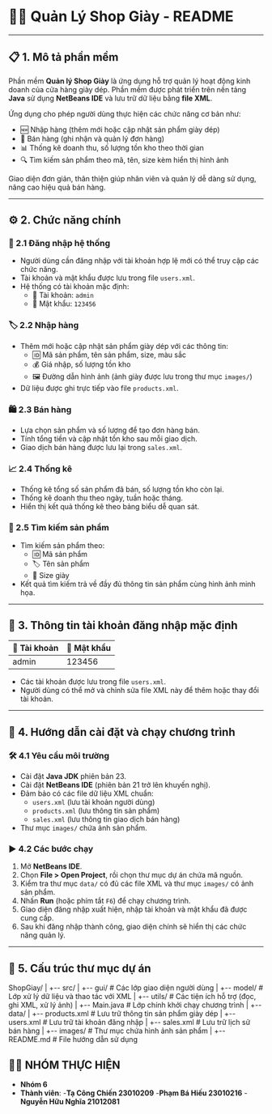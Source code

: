 # 👟🥿 Quản Lý Shop Giày - README

---

## 📋 1. Mô tả phần mềm

Phần mềm **Quản lý Shop Giày** là ứng dụng hỗ trợ quản lý hoạt động kinh doanh của cửa hàng giày dép. Phần mềm được phát triển trên nền tảng **Java** sử dụng **NetBeans IDE** và lưu trữ dữ liệu bằng **file XML**. 

Ứng dụng cho phép người dùng thực hiện các chức năng cơ bản như:
- 🆕 Nhập hàng (thêm mới hoặc cập nhật sản phẩm giày dép)
- 🛒 Bán hàng (ghi nhận và quản lý đơn hàng)
- 📊 Thống kê doanh thu, số lượng tồn kho theo thời gian
- 🔍 Tìm kiếm sản phẩm theo mã, tên, size kèm hiển thị hình ảnh

Giao diện đơn giản, thân thiện giúp nhân viên và quản lý dễ dàng sử dụng, nâng cao hiệu quả bán hàng.

---

## ⚙️ 2. Chức năng chính

### 🔐 2.1 Đăng nhập hệ thống
- Người dùng cần đăng nhập với tài khoản hợp lệ mới có thể truy cập các chức năng.
- Tài khoản và mật khẩu được lưu trong file `users.xml`.
- Hệ thống có tài khoản mặc định:
  - 👤 Tài khoản: `admin`
  - 🔑 Mật khẩu: `123456`

### 🏷️ 2.2 Nhập hàng
- Thêm mới hoặc cập nhật sản phẩm giày dép với các thông tin:
  - 🆔 Mã sản phẩm, tên sản phẩm, size, màu sắc
  - 💰 Giá nhập, số lượng tồn kho
  - 🖼️ Đường dẫn hình ảnh (ảnh giày được lưu trong thư mục `images/`)
- Dữ liệu được ghi trực tiếp vào file `products.xml`.

### 🛍️ 2.3 Bán hàng
- Lựa chọn sản phẩm và số lượng để tạo đơn hàng bán.
- Tính tổng tiền và cập nhật tồn kho sau mỗi giao dịch.
- Giao dịch bán hàng được lưu lại trong `sales.xml`.

### 📈 2.4 Thống kê
- Thống kê tổng số sản phẩm đã bán, số lượng tồn kho còn lại.
- Thống kê doanh thu theo ngày, tuần hoặc tháng.
- Hiển thị kết quả thống kê theo bảng biểu dễ quan sát.

### 🔎 2.5 Tìm kiếm sản phẩm
- Tìm kiếm sản phẩm theo:
  - 🆔 Mã sản phẩm
  - 🏷️ Tên sản phẩm
  - 📏 Size giày
- Kết quả tìm kiếm trả về đầy đủ thông tin sản phẩm cùng hình ảnh minh họa.

---

## 🔐 3. Thông tin tài khoản đăng nhập mặc định

| 👤 Tài khoản | 🔑 Mật khẩu |
|-------------|------------|
| admin       | 123456     |

- Các tài khoản được lưu trong file `users.xml`.
- Người dùng có thể mở và chỉnh sửa file XML này để thêm hoặc thay đổi tài khoản.

---

## 🚀 4. Hướng dẫn cài đặt và chạy chương trình

### 🛠️ 4.1 Yêu cầu môi trường
- Cài đặt **Java JDK** phiên bản 23.
- Cài đặt **NetBeans IDE** (phiên bản 21 trở lên khuyến nghị).
- Đảm bảo có các file dữ liệu XML chuẩn:
  - `users.xml` (lưu tài khoản người dùng)
  - `products.xml` (lưu thông tin sản phẩm)
  - `sales.xml` (lưu thông tin giao dịch bán hàng)
- Thư mục `images/` chứa ảnh sản phẩm.

### ▶️ 4.2 Các bước chạy
1. Mở **NetBeans IDE**.
2. Chọn **File > Open Project**, rồi chọn thư mục dự án chứa mã nguồn.
3. Kiểm tra thư mục `data/` có đủ các file XML và thư mục `images/` có ảnh sản phẩm.
4. Nhấn **Run** (hoặc phím tắt `F6`) để chạy chương trình.
5. Giao diện đăng nhập xuất hiện, nhập tài khoản và mật khẩu đã được cung cấp.
6. Sau khi đăng nhập thành công, giao diện chính sẽ hiển thị các chức năng quản lý.

---




## 📂 5. Cấu trúc thư mục dự án

ShopGiay/
|
+-- src/
| +-- gui/ # Các lớp giao diện người dùng
| +-- model/ # Lớp xử lý dữ liệu và thao tác với XML
| +-- utils/ # Các tiện ích hỗ trợ (đọc, ghi XML, xử lý ảnh)
| +-- Main.java # Lớp chính khởi chạy chương trình
|
+-- data/
| +-- products.xml # Lưu trữ thông tin sản phẩm giày dép
| +-- users.xml # Lưu trữ tài khoản đăng nhập
| +-- sales.xml # Lưu trữ lịch sử bán hàng
|
+-- images/ # Thư mục chứa hình ảnh sản phẩm
|
+-- README.md # File hướng dẫn sử dụng



## 👨‍💻 NHÓM THỰC HIỆN

- **Nhóm 6**
- **Thành viên**:
-**Tạ Công Chiến	23010209**
-**Phạm Bá Hiếu 	23010216**
-**Nguyễn Hữu Nghĩa 	21012081**
